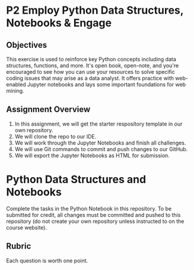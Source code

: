 # P2 Employ Python Data Structures, Notebooks & Engage

## Objectives
This exercise is used to reinforce key Python concepts including data structures, functions, and more. It's open book, open-note, and you're encouraged to see how you can use your resources to solve specific coding issues that may arise as a data analyst. It offers practice with web-enabled Jupyter notebooks and lays some important foundations for web mining.

## Assignment Overview
1. In this assignment, we will get the starter respository template in our own repository.
2. We will clone the repo to our IDE.
3. We will work through the Jupyter Notebooks and finish all challenges.
4. We will use Git commands to commit and push changes to our GitHub.
5. We will export the Jupyter Notebooks as HTML for submission.

# Python Data Structures and Notebooks

Complete the tasks in the Python Notebook in this repository.
To be submitted for credit, all changes must be committed and pushed to this repository (do not create your own repository unless instructed to on the course website).

## Rubric

Each question is worth one point.
